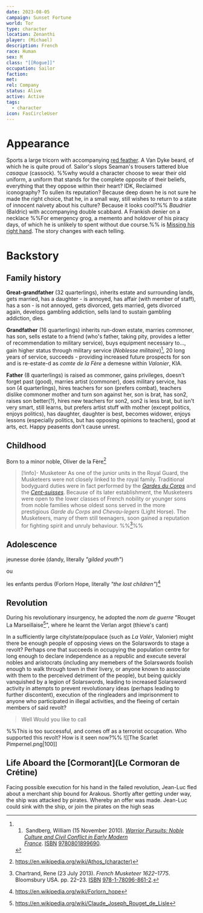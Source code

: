 ```yaml
---
date: 2023-08-05
campaign: Sunset Fortune
world: Tor
type: character
location: Zenanthi
player: (Michael)
description: French
race: Human
sex: M
class: "[[Rogue]]"
occupation: Sailor
faction: 
met: 
rel: Company
status: Alive
active: Active
tags:
  - character
icon: FasCircleUser
---
```

# Appearance
Sports a large tricorn with accompanying [red feather](<Le Cormoran de Crétine>).
A Van Dyke beard, of which he is quite proud of.
Sailor's slops
Seaman's trousers
tattered blue _casaque_ (cassock).  %%why would a character choose to wear their old uniform, a uniform that stands for the complete opposite of their beliefs, everything that they oppose within their heart?  IDK, Reclaimed iconography? To sullen its reputation? Because deep down he is not sure he made the right choice, that he, in a small way, still wishes to return to a state of innocent naivety about his culture?  Because it looks cool?%%
_Baudrier_ (Baldric) with accompanying double scabbard.
A Frankish denier on a necklace %%For emergency grog, a memento and holdover of his piracy days, of which he is unlikely to spent without due course.%%
is [Missing his right hand](3.10.7_20230722%20Commotion%20at%20Candlekeep#Log).  The story changes with each telling.

# Backstory
## Family history 
**Great-grandfather** (32 quarterlings), inherits estate and surrounding lands, gets married, has a daughter - is annoyed, has affair (with member of staff), has a son - is not annoyed, gets divorced, gets married, gets divorced again, develops gambling addiction,  sells land to sustain gambling addiction, dies.

**Grandfather** (16 quarterlings) inherits run-down estate, marries commoner, has son, sells estate to a friend (who's father, taking pity, provides a letter of recommendation to military service), buys equipment necessary to..., gain higher status through military service (*Noblesse militaire*)[^1], 20 long years of service, succeeds - providing increased future prospects for son and is re-estate-d as *comte de la Fère* a demesne within *Valonier*, KIA.

**Father** (8 quarterlings) is raised as commoner, gains privileges, doesn't forget past (good), marries artist (commoner), does military service, has son (4 quarterlings), hires teachers for son (prefers combat), teachers dislike commoner mother and turn son against her, son is brat, has son2, raises son better(?), hires new teachers for son2, son2 is less brat, but isn't very smart, still learns, but prefers artist stuff with mother (except politics, enjoys politics), has daughter, daughter is best, becomes widower, enjoys lessons (especially politics, but has opposing opinions to teachers), good at arts, ect.  Happy peasents don't cause unrest.
## Childhood
Born to a minor noble, Oliver de la Fère[^4] 

> [!info]- Musketeer
> As one of the junior units in the Royal Guard, the Musketeers were not closely linked to the royal family. Traditional bodyguard duties were in fact performed by the _[Gardes du Corps](<https://en.wikipedia.org/wiki/Gardes_du_Corps_du_Roi_%28France%29>)_ and the _[Cent-suisses](https://en.wikipedia.org/wiki/Swiss_Guards "Swiss Guards")_. Because of its later establishment, the Musketeers were open to the lower classes of French nobility or younger sons from noble families whose oldest sons served in the more prestigious _Garde du Corps_ and _Chevau-legers_ (Light Horse). The Musketeers, many of them still teenagers, soon gained a reputation for fighting spirit and unruly behaviour. %%[^2]%%
## Adolescence
jeunesse dorée (dandy, literally *"gilded youth"*)

ou

les enfants perdus (Forlorn Hope, literally *"the lost children"*)[^5]
## Revolution
During his revolutionary insurgency, he adopted the *nom de guerre* "Rouget La Marseillaise[^3]", where he learnt the Verlan argot (thieve's cant)

In a sufficiently large city/state/populace (such as _La Valér_, Valonier) might there be enough people of opposing views on the Solarswords to stage a revolt? Perhaps one that succeeds in occupying the population centre for long enough to declare independence as a republic and execute several nobles and aristocrats (including any memebers of the Solarswords foolish enough to walk through town in their livery, or anyone known to associate with them to the perceived detriment of the people), but being quickly vanquished by a legion of Solarswords, leading to increased Solarsword activity in attempts to prevent revolutionary ideas (perhaps leading to further discontent), execution of the ringleaders and imprisonment to anyone who participated in illegal activities, and the fleeing of certain members of said revolt?
>  Well
>  Would you like to call

%%This is too successful, and comes off as a terrorist occupation.  Who supported this revolt?  How is it seen now?%%
![[The Scarlet Pimpernel.png|100]]
## Life Aboard the [Cormorant](Le Cormoran de Crétine)
Facing possible execution for his hand in the failed revolution, Jean-Luc fled about a merchant ship bound for Arakous.  Shortly after getting under way, the ship was attacked by pirates.  Whereby an offer was made.  Jean-Luc could sink with the ship, or join the pirates on the high seas





[^1]: 1.  Sandberg, William (15 November 2010). [_Warrior Pursuits: Noble Culture and Civil Conflict in Early Modern France_](https://books.google.com/books?id=b8KGdID7jmAC&dq=the+sword+of+nobility&pg=PA6). [ISBN](https://en.wikipedia.org/wiki/ISBN_(identifier) "ISBN (identifier)") [9780801899690](https://en.wikipedia.org/wiki/Special:BookSources/9780801899690 "Special:BookSources/9780801899690").
[^2]: Chartrand, Rene (23 July 2013). _French Musketeer 1622–1775_. Bloomsbury USA. pp. 22–23. [ISBN](https://en.wikipedia.org/wiki/ISBN_(identifier) "ISBN (identifier)") [978-1-78096-861-2](https://en.wikipedia.org/wiki/Special:BookSources/978-1-78096-861-2 "Special:BookSources/978-1-78096-861-2").
[^3]: https://en.wikipedia.org/wiki/Claude_Joseph_Rouget_de_Lisle
[^4]: https://en.wikipedia.org/wiki/Athos_(character)
[^5]: https://en.wikipedia.org/wiki/Forlorn_hope